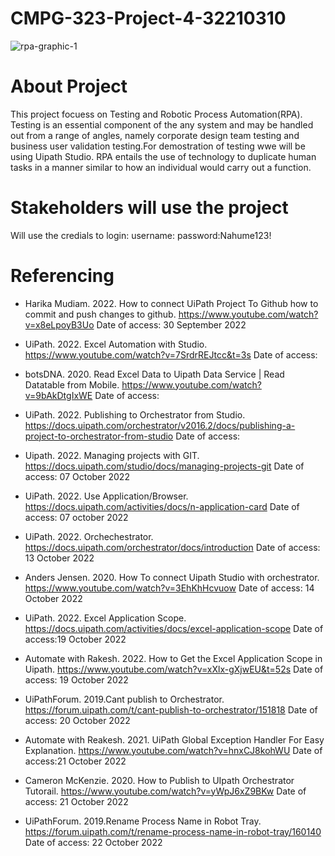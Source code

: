 # CMPG-323-Project-4-32210310
![rpa-graphic-1](https://user-images.githubusercontent.com/38375869/193237238-e16325f2-7d00-498c-b4c1-b0b8cfcef99b.jpeg)
# About Project 
This project focuess on Testing and Robotic Process Automation(RPA). Testing is an essential component of the any system and may be handled out from a range of angles, namely corporate design team testing and business user validation testing.For demostration of testing wwe will be using Uipath Studio. RPA entails the use of technology to duplicate human tasks in a manner similar to how an individual would carry out a function.

 # Stakeholders will use the project
 Will use the credials to login:
 username:
 password:Nahume123!
 
 
 # Referencing
- Harika Mudiam. 2022. How to connect UiPath Project To Github how to commit and push changes to github. https://www.youtube.com/watch?v=x8eLpoyB3Uo Date of access: 30 September 2022

- UiPath. 2022. Excel Automation with Studio. https://www.youtube.com/watch?v=7SrdrREJtcc&t=3s Date of access:

- botsDNA. 2020. Read Excel Data to Uipath Data Service | Read Datatable from Mobile. https://www.youtube.com/watch?v=9bAkDtgIxWE Date of access:

- UiPath. 2022. Publishing to Orchestrator from Studio. https://docs.uipath.com/orchestrator/v2016.2/docs/publishing-a-project-to-orchestrator-from-studio Date of access:

- Uipath. 2022. Managing projects with GIT. https://docs.uipath.com/studio/docs/managing-projects-git Date of access: 07 October 2022

- UiPath. 2022. Use Application/Browser. https://docs.uipath.com/activities/docs/n-application-card  Date of access: 07 october 2022 

- UiPath. 2022. Orchechestrator. https://docs.uipath.com/orchestrator/docs/introduction Date of access: 13 October 2022

- Anders Jensen. 2020. How To connect Uipath Studio with orchestrator. https://www.youtube.com/watch?v=3EhKhHcvuow Date of access: 14 October 2022

- UiPath. 2022. Excel Application Scope. https://docs.uipath.com/activities/docs/excel-application-scope Date of access:19 October 2022

- Automate with Rakesh. 2022. How to Get the Excel Application Scope in Uipath. https://www.youtube.com/watch?v=xXlx-gXjwEU&t=52s Date of access: 19 October 2022

- UiPathForum. 2019.Cant publish to Orchestrator. https://forum.uipath.com/t/cant-publish-to-orchestrator/151818 Date of access: 20 October 2022

- Automate with Reakesh. 2021. UiPath Global Exception Handler For Easy Explanation. https://www.youtube.com/watch?v=hnxCJ8kohWU Date of access:21 October 2022

- Cameron McKenzie. 2020. How to Publish to UIpath Orchestrator Tutorail. https://www.youtube.com/watch?v=yWpJ6xZ9BKw Date of access: 21 October 2022

- UiPathForum. 2019.Rename Process Name in Robot Tray. https://forum.uipath.com/t/rename-process-name-in-robot-tray/160140 Date of access: 22 October 2022
